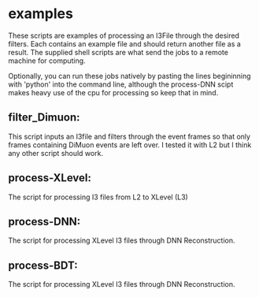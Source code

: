 # examples

These scripts are examples of processing an I3File through the desired filters. Each contains an example file
and should return another file as a result. The supplied shell scripts are what send the
jobs to a remote machine for computing.

Optionally, you can run these jobs natively by pasting the lines begininning with 'python' into the command line, 
although the process-DNN scipt makes heavy use of the cpu for processing so keep that in mind.

## filter_Dimuon:

This script inputs an I3file and filters through the event frames so that only frames containing DiMuon events are left over.
I tested it with L2 but I think any other script should work.

## process-XLevel:

The script for processing I3 files from L2 to XLevel (L3)

## process-DNN:

The script for processing XLevel I3 files through DNN Reconstruction.

## process-BDT:

The script for processing XLevel I3 files through DNN Reconstruction.
